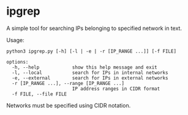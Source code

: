 # ipgrep

A simple tool for searching IPs belonging to specified network in text.

Usage:

```
python3 ipgrep.py [-h] [-l | -e | -r [IP_RANGE ...]] [-f FILE]

options:
  -h, --help            show this help message and exit
  -l, --local           search for IPs in internal networks
  -e, --external        search for IPs in external networks
  -r [IP_RANGE ...], --range [IP_RANGE ...]
                        IP address ranges in CIDR format
  -f FILE, --file FILE
```

Networks must be specified using CIDR notation.